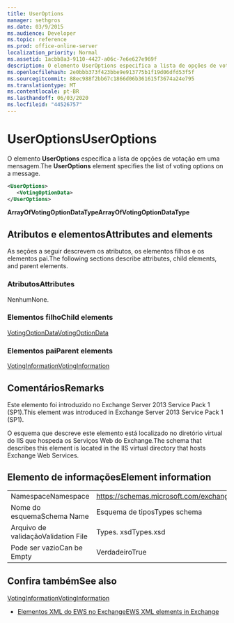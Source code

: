 ```yaml
---
title: UserOptions
manager: sethgros
ms.date: 03/9/2015
ms.audience: Developer
ms.topic: reference
ms.prod: office-online-server
localization_priority: Normal
ms.assetid: 1acbb8a3-9110-4427-a06c-7e6e627e969f
description: O elemento UserOptions especifica a lista de opções de votação em uma mensagem.
ms.openlocfilehash: 2e0bbb373f423bbe9e913775b1f19d06dfd53f5f
ms.sourcegitcommit: 88ec988f2bb67c1866d06b361615f3674a24e795
ms.translationtype: MT
ms.contentlocale: pt-BR
ms.lasthandoff: 06/03/2020
ms.locfileid: "44526757"
---
```

# <a name="useroptions"></a><span data-ttu-id="72ae8-103">UserOptions</span><span class="sxs-lookup"><span data-stu-id="72ae8-103">UserOptions</span></span>

<span data-ttu-id="72ae8-104">O elemento **UserOptions** especifica a lista de opções de votação em uma mensagem.</span><span class="sxs-lookup"><span data-stu-id="72ae8-104">The **UserOptions** element specifies the list of voting options on a message.</span></span> 
  
```XML
<UserOptions>
   <VotingOptionData>
</UserOptions>
```

 <span data-ttu-id="72ae8-105">**ArrayOfVotingOptionDataType**</span><span class="sxs-lookup"><span data-stu-id="72ae8-105">**ArrayOfVotingOptionDataType**</span></span>
## <a name="attributes-and-elements"></a><span data-ttu-id="72ae8-106">Atributos e elementos</span><span class="sxs-lookup"><span data-stu-id="72ae8-106">Attributes and elements</span></span>

<span data-ttu-id="72ae8-107">As seções a seguir descrevem os atributos, os elementos filhos e os elementos pai.</span><span class="sxs-lookup"><span data-stu-id="72ae8-107">The following sections describe attributes, child elements, and parent elements.</span></span>
  
### <a name="attributes"></a><span data-ttu-id="72ae8-108">Atributos</span><span class="sxs-lookup"><span data-stu-id="72ae8-108">Attributes</span></span>

<span data-ttu-id="72ae8-109">Nenhum</span><span class="sxs-lookup"><span data-stu-id="72ae8-109">None.</span></span>
  
### <a name="child-elements"></a><span data-ttu-id="72ae8-110">Elementos filho</span><span class="sxs-lookup"><span data-stu-id="72ae8-110">Child elements</span></span>

[<span data-ttu-id="72ae8-111">VotingOptionData</span><span class="sxs-lookup"><span data-stu-id="72ae8-111">VotingOptionData</span></span>](votingoptiondata.md)
  
### <a name="parent-elements"></a><span data-ttu-id="72ae8-112">Elementos pai</span><span class="sxs-lookup"><span data-stu-id="72ae8-112">Parent elements</span></span>

[<span data-ttu-id="72ae8-113">VotingInformation</span><span class="sxs-lookup"><span data-stu-id="72ae8-113">VotingInformation</span></span>](votinginformation.md)
  
## <a name="remarks"></a><span data-ttu-id="72ae8-114">Comentários</span><span class="sxs-lookup"><span data-stu-id="72ae8-114">Remarks</span></span>

<span data-ttu-id="72ae8-115">Este elemento foi introduzido no Exchange Server 2013 Service Pack 1 (SP1).</span><span class="sxs-lookup"><span data-stu-id="72ae8-115">This element was introduced in Exchange Server 2013 Service Pack 1 (SP1).</span></span>
  
<span data-ttu-id="72ae8-116">O esquema que descreve este elemento está localizado no diretório virtual do IIS que hospeda os Serviços Web do Exchange.</span><span class="sxs-lookup"><span data-stu-id="72ae8-116">The schema that describes this element is located in the IIS virtual directory that hosts Exchange Web Services.</span></span>
  
## <a name="element-information"></a><span data-ttu-id="72ae8-117">Elemento de informações</span><span class="sxs-lookup"><span data-stu-id="72ae8-117">Element information</span></span>

|||
|:-----|:-----|
|<span data-ttu-id="72ae8-118">Namespace</span><span class="sxs-lookup"><span data-stu-id="72ae8-118">Namespace</span></span>  <br/> |https://schemas.microsoft.com/exchange/services/2006/types  <br/> |
|<span data-ttu-id="72ae8-119">Nome do esquema</span><span class="sxs-lookup"><span data-stu-id="72ae8-119">Schema Name</span></span>  <br/> |<span data-ttu-id="72ae8-120">Esquema de tipos</span><span class="sxs-lookup"><span data-stu-id="72ae8-120">Types schema</span></span>  <br/> |
|<span data-ttu-id="72ae8-121">Arquivo de validação</span><span class="sxs-lookup"><span data-stu-id="72ae8-121">Validation File</span></span>  <br/> |<span data-ttu-id="72ae8-122">Types. xsd</span><span class="sxs-lookup"><span data-stu-id="72ae8-122">Types.xsd</span></span>  <br/> |
|<span data-ttu-id="72ae8-123">Pode ser vazio</span><span class="sxs-lookup"><span data-stu-id="72ae8-123">Can be Empty</span></span>  <br/> |<span data-ttu-id="72ae8-124">Verdadeiro</span><span class="sxs-lookup"><span data-stu-id="72ae8-124">True</span></span>  <br/> |
   
## <a name="see-also"></a><span data-ttu-id="72ae8-125">Confira também</span><span class="sxs-lookup"><span data-stu-id="72ae8-125">See also</span></span>



[<span data-ttu-id="72ae8-126">VotingInformation</span><span class="sxs-lookup"><span data-stu-id="72ae8-126">VotingInformation</span></span>](votinginformation.md)


- [<span data-ttu-id="72ae8-127">Elementos XML do EWS no Exchange</span><span class="sxs-lookup"><span data-stu-id="72ae8-127">EWS XML elements in Exchange</span></span>](ews-xml-elements-in-exchange.md)

